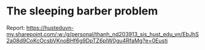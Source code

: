 # The sleeping barber problem <br>
Report: https://husteduvn-my.sharepoint.com/:w:/g/personal/thanh_nd203913_sis_hust_edu_vn/EbJhS2a08d9CoKcOcsbVKnoBHf6g9DpTZ6plW0gu4RfaMg?e=0Eusti
